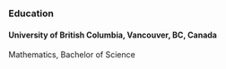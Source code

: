 ### Education
#### University of British Columbia, Vancouver, BC, Canada
Mathematics, Bachelor of Science
